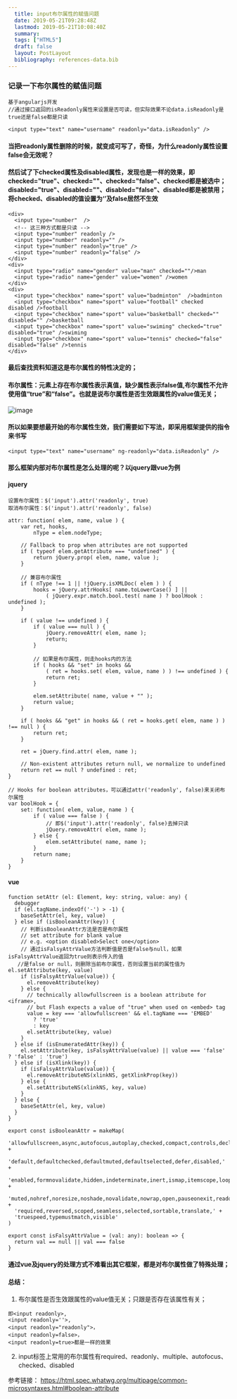 ```yaml
---
  title: input布尔属性的赋值问题
  date: 2019-05-21T09:28:48Z
  lastmod: 2019-05-21T10:08:40Z
  summary: 
  tags: ["HTML5"]
  draft: false
  layout: PostLayout
  bibliography: references-data.bib
---
```


###  记录一下布尔属性的赋值问题

```
基于angularjs开发
//通过接口返回的isReadonly属性来设置是否可读，但实际效果不论data.isReadonly是true还是false都是只读

<input type="text" name="username" readonly="data.isReadonly" />
```

#### 当把readonly属性删除的时候，就变成可写了，奇怪，为什么readonly属性设置false会无效呢？

#### 然后试了下checked属性及disabled属性，发现也是一样的效果，即checked="true"、checked=""、checked="false"、checked都是被选中；disabled="true"、disabled=""、disabled="false"、disabled都是被禁用；将checked、disabled的值设置为‘’及false居然不生效

```
<div>
  <input type="number"  />
  <!-- 这三种方式都是只读 -->
  <input type="number" readonly />
  <input type="number" readonly="" />
  <input type="number" readonly="true" />
  <input type="number" readonly="false" />
</div>
<div>
  <input type="radio" name="gender" value="man" checked=""/>man
  <input type="radio" name="gender" value="women" />women
</div>
<div>
  <input type="checkbox" name="sport" value="badminton"  />badminton
  <input type="checkbox" name="sport" value="football" checked disabled />football
  <input type="checkbox" name="sport" value="basketball" checked="" disabled="" />basketball
  <input type="checkbox" name="sport" value="swiming" checked="true" disabled="true" />swiming
  <input type="checkbox" name="sport" value="tennis" checked="false" disabled="false" />tennis
</div>
```

#### 最后查找资料知道这是布尔属性的特性决定的；

#### 布尔属性：元素上存在布尔属性表示真值，缺少属性表示false值,布尔属性不允许使用值“true”和“false”。也就是说布尔属性是否生效跟属性的value值无关；

![image](https://user-images.githubusercontent.com/20950813/58087559-5d0e5300-7bf3-11e9-9ad5-ce8ec2ce9882.png)


#### 所以如果要想最开始的布尔属性生效，我们需要如下写法，即采用框架提供的指令来书写
```
<input type="text" name="username" ng-readonly="data.isReadonly" />
```

#### 那么框架内部对布尔属性是怎么处理的呢？以jquery跟vue为例

#### jquery
```
设置布尔属性：$('input').attr('readonly', true)
取消布尔属性：$('input').attr('readonly', false)

attr: function( elem, name, value ) {
	var ret, hooks,
		nType = elem.nodeType;

	// Fallback to prop when attributes are not supported
	if ( typeof elem.getAttribute === "undefined" ) {
		return jQuery.prop( elem, name, value );
	}

	// 兼容布尔属性
	if ( nType !== 1 || !jQuery.isXMLDoc( elem ) ) {
		hooks = jQuery.attrHooks[ name.toLowerCase() ] ||
			( jQuery.expr.match.bool.test( name ) ? boolHook : undefined );
	}

	if ( value !== undefined ) {
		if ( value === null ) {
			jQuery.removeAttr( elem, name );
			return;
		}

		// 如果是布尔属性，则走hooks内的方法
		if ( hooks && "set" in hooks &&
			( ret = hooks.set( elem, value, name ) ) !== undefined ) {
			return ret;
		}

		elem.setAttribute( name, value + "" );
		return value;
	}

	if ( hooks && "get" in hooks && ( ret = hooks.get( elem, name ) ) !== null ) {
		return ret;
	}

	ret = jQuery.find.attr( elem, name );

	// Non-existent attributes return null, we normalize to undefined
	return ret == null ? undefined : ret;
}

// Hooks for boolean attributes，可以通过attr('readonly', false)来关闭布尔属性
var boolHook = {
	set: function( elem, value, name ) {
		if ( value === false ) {
			// 即$('input').attr('readonly', false)去掉只读
			jQuery.removeAttr( elem, name );
		} else {
			elem.setAttribute( name, name );
		}
		return name;
	}
}
```

#### vue
```
function setAttr (el: Element, key: string, value: any) {
  debugger
  if (el.tagName.indexOf('-') > -1) {
    baseSetAttr(el, key, value)
  } else if (isBooleanAttr(key)) {
    // 判断isBooleanAttr方法是否是布尔属性
    // set attribute for blank value
    // e.g. <option disabled>Select one</option>
    // 通过isFalsyAttrValue方法判断值是否是false与null，如果isFalsyAttrValue返回为true则表示传入的值
   //是false or null，则删除当前布尔属性，否则设置当前的属性值为el.setAttribute(key, value)
    if (isFalsyAttrValue(value)) {
      el.removeAttribute(key)
    } else {
      // technically allowfullscreen is a boolean attribute for <iframe>,
      // but Flash expects a value of "true" when used on <embed> tag
      value = key === 'allowfullscreen' && el.tagName === 'EMBED'
        ? 'true'
        : key
      el.setAttribute(key, value)
    }
  } else if (isEnumeratedAttr(key)) {
    el.setAttribute(key, isFalsyAttrValue(value) || value === 'false' ? 'false' : 'true')
  } else if (isXlink(key)) {
    if (isFalsyAttrValue(value)) {
      el.removeAttributeNS(xlinkNS, getXlinkProp(key))
    } else {
      el.setAttributeNS(xlinkNS, key, value)
    }
  } else {
    baseSetAttr(el, key, value)
  }
}

export const isBooleanAttr = makeMap(
  'allowfullscreen,async,autofocus,autoplay,checked,compact,controls,declare,' +
  'default,defaultchecked,defaultmuted,defaultselected,defer,disabled,' +
  'enabled,formnovalidate,hidden,indeterminate,inert,ismap,itemscope,loop,multiple,' +
  'muted,nohref,noresize,noshade,novalidate,nowrap,open,pauseonexit,readonly,' +
  'required,reversed,scoped,seamless,selected,sortable,translate,' +
  'truespeed,typemustmatch,visible'
)

export const isFalsyAttrValue = (val: any): boolean => {
  return val == null || val === false
}
```

#### 通过vue及jquery的处理方式不难看出其它框架，都是对布尔属性做了特殊处理；

#### 总结：
1. 布尔属性是否生效跟属性的value值无关；只跟是否存在该属性有关；
```
即<input readonly>, 
<input readonly=''>, 
<input readonly="readonly">，
<input readonly=false>，
<input readonly=true>都是一样的效果
```
2. input标签上常用的布尔属性有required、readonly、multiple、autofocus、checked、disabled

参考链接：
https://html.spec.whatwg.org/multipage/common-microsyntaxes.html#boolean-attribute
